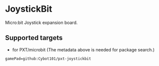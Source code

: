 # JoystickBit

Micro:bit Joystick expansion board.

## Supported targets

* for PXT/microbit
(The metadata above is needed for package search.)
```package
gamePad=github:Cybot101/pxt-joystickbit
```